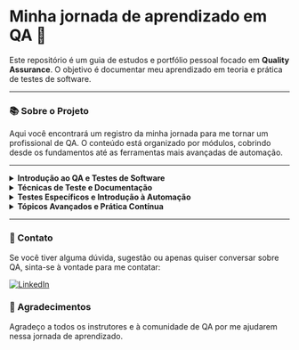 # Minha jornada de aprendizado em QA 🚀
Este repositório é um guia de estudos e portfólio pessoal focado em **Quality Assurance**. O objetivo é documentar meu aprendizado em teoria e prática de testes de software.

---
### 📚 Sobre o Projeto
Aqui você encontrará um registro da minha jornada para me tornar um profissional de QA. O conteúdo está organizado por módulos, cobrindo desde os fundamentos até as ferramentas mais avançadas de automação.

---
<details>
<summary><strong>Introdução ao QA e Testes de Software</strong></summary>
<p>[] O que é QA (Quality Assurance) e sua importância no ciclo de vida do desenvolvimento de software (SDLC).</p> 
<p>[] Diferença entre QA, Teste de Software e Controle de Qualidade (QC).</p> 
<p>[] Os princípios do teste de software.</p> 
<p>[] Ciclo de Vida do Teste de Software (STLC): planejamento, análise, design, implementação, execução, avaliação e encerramento.</p>
<p>[] Modelos de desenvolvimento de software (Waterfall, Agile, Scrum) e como o QA se encaixa em cada um.
<p>[] Tipos de testes</p>
<p>[] Níveis de Teste: Teste de Unidade, Teste de Integração, Teste de Sistema e Teste de Aceitação.</p>
<p>[] Técnicas de Teste: Caixa Preta, Caixa Branca e Caixa Cinza.</p>
</details>

<details>
<summary><strong>Técnicas de Teste e Documentação</strong></summary>
<p>[] Técnicas de Teste de Caixa Preta: Particionamento de equivalência, análise de valor limite e teste de tabela de decisão.
<p>[] Técnicas de Teste de Caixa Branca: Cobertura de declaração, cobertura de decisão e cobertura de caminho.</p>
<p>[] Documentação de Teste: Plano de teste, casos de teste e relatório de defeitos.</p>
<p>[] Como escrever bons Casos de Teste: Identificação de cenários de teste e passos claros e concisos. </p>
<p>[] Ferramentas de Gerenciamento de Teste: Visão geral de ferramentas como Jira, TestRail, Xray (Como usar essas ferramentas para organizar e acompanhar os testes.).</p>
<p>[] Prática: Escrever casos de teste para um aplicativo simples (ex: calculadora online).</p>
</details>

<details>
<summary><strong>Testes Específicos e Introdução à Automação</strong></summary>
<p>[] Testes de API:O que são APIs e por que testá-las | Ferramentas para testar APIs (ex: Postman).</p>
<p>[] Testes de Banco de Dados: Conceitos básicos de SQL | omo validar dados no banco de dados</p>
<p>[] Testes de Front-End: Como testar a interface do usuário (UI) e a experiência do usuário (UX). | Ferramentas para testes de front-end (ex: Selenium IDE).</p>
<p>[] Introdução à Automação de Testes: O que é automação de testes e seus benefícios. | Quando automatizar testes e quando não automatizar.</p>
<p>[] Ferramentas de Automação de Testes: Visão geral de ferramentas como Selenium WebDriver, Cypress. | Configuração básica de um ambiente de automação.</p>
<p>[] Prática: Automatizar um caso de teste simples usando Selenium IDE ou outra ferramenta de automação.</p>
</details>

<details>
<summary><strong>Tópicos Avançados e Prática Contínua</strong></summary>
<p>[] Aprofundar em um tópico específico (ex: testes de performance, testes de segurança, automação de testes).</p>
<p>[] Criar projeto pessoal.</p>
</details>

---

### 🤝 Contato

Se você tiver alguma dúvida, sugestão ou apenas quiser conversar sobre QA, sinta-se à vontade para me contatar:

[![LinkedIn](https://img.shields.io/badge/LinkedIn-0077B5?style=for-the-badge&logo=linkedin&logoColor=white)](https://www.linkedin.com/in/nataliaberbetviana/)

### 🙏 Agradecimentos

Agradeço a todos os instrutores e à comunidade de QA por me ajudarem nessa jornada de aprendizado.
